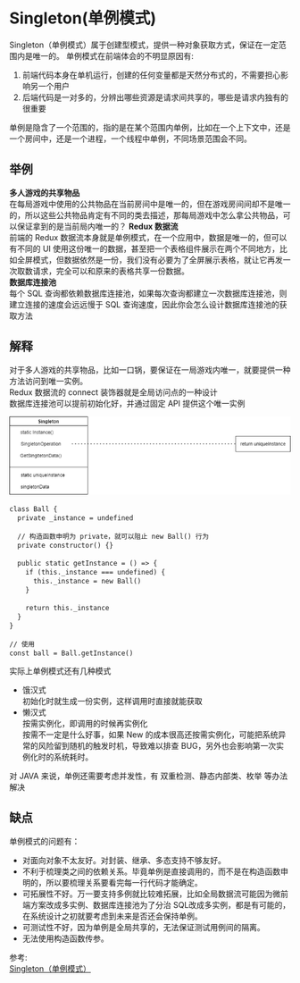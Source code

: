 # Singleton(单例模式)
Singleton（单例模式）属于创建型模式，提供一种对象获取方式，保证在一定范围内是唯一的。
单例模式在前端体会的不明显原因有:  
1. 前端代码本身在单机运行，创建的任何变量都是天然分布式的，不需要担心影响另一个用户
2. 后端代码是一对多的，分辨出哪些资源是请求间共享的，哪些是请求内独有的很重要

单例是隐含了一个范围的，指的是在某个范围内单例，比如在一个上下文中，还是一个房间中，还是一个进程，一个线程中单例，不同场景范围会不同。  
## 举例
**多人游戏的共享物品**  
在每局游戏中使用的公共物品在当前房间中是唯一的，但在游戏房间间却不是唯一的，所以这些公共物品肯定有不同的类去描述，那每局游戏中怎么拿公共物品，可以保证拿到的是当前局内唯一的？
**Redux 数据流**  
前端的 Redux 数据流本身就是单例模式，在一个应用中，数据是唯一的，但可以有不同的 UI 使用这份唯一的数据，甚至把一个表格组件展示在两个不同地方，比如全屏模式，但数据依然是一份，我们没有必要为了全屏展示表格，就让它再发一次取数请求，完全可以和原来的表格共享一份数据。  
**数据库连接池**  
每个 SQL 查询都依赖数据库连接池，如果每次查询都建立一次数据库连接池，则建立连接的速度会远远慢于 SQL 查询速度，因此你会怎么设计数据库连接池的获取方法
## 解释
对于多人游戏的共享物品，比如一口锅，要保证在一局游戏内唯一，就要提供一种方法访问到唯一实例。  
Redux 数据流的 connect 装饰器就是全局访问点的一种设计  
数据库连接池可以提前初始化好，并通过固定 API 提供这个唯一实例  

![image](./../../assets/images/design%20patterns/Singleton.png)  

``` 
class Ball {
  private _instance = undefined

  // 构造函数申明为 private，就可以阻止 new Ball() 行为
  private constructor() {}

  public static getInstance = () => {
    if (this._instance === undefined) {
      this._instance = new Ball()
    }

    return this._instance
  }
}

// 使用
const ball = Ball.getInstance()
```
实际上单例模式还有几种模式
- 饿汉式  
初始化时就生成一份实例，这样调用时直接就能获取
- 懒汉式  
按需实例化，即调用的时候再实例化  
按需不一定是什么好事，如果 New 的成本很高还按需实例化，可能把系统异常的风险留到随机的触发时机，导致难以排查 BUG，另外也会影响第一次实例化时的系统耗时。  

对 JAVA 来说，单例还需要考虑并发性，有 双重检测、静态内部类、枚举 等办法解决
## 缺点
单例模式的问题有：  
- 对面向对象不太友好。对封装、继承、多态支持不够友好。
- 不利于梳理类之间的依赖关系。毕竟单例是直接调用的，而不是在构造函数申明的，所以要梳理关系要看完每一行代码才能确定。
- 可拓展性不好。万一要支持多例就比较难拓展，比如全局数据流可能因为微前端方案改成多实例、数据库连接池为了分治 SQL改成多实例，都是有可能的，在系统设计之初就要考虑到未来是否还会保持单例。
- 可测试性不好，因为单例是全局共享的，无法保证测试用例间的隔离。
- 无法使用构造函数传参。

参考:  
[Singleton（单例模式）](https://github.com/ascoders/weekly/blob/master/%E8%AE%BE%E8%AE%A1%E6%A8%A1%E5%BC%8F/171.%E7%B2%BE%E8%AF%BB%E3%80%8A%E8%AE%BE%E8%AE%A1%E6%A8%A1%E5%BC%8F%20-%20Singleton%20%E5%8D%95%E4%BE%8B%E6%A8%A1%E5%BC%8F%E3%80%8B.md)
